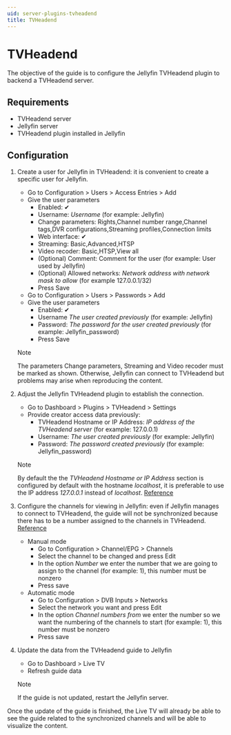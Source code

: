 ```yaml
---
uid: server-plugins-tvheadend
title: TVHeadend
---
```


# TVHeadend

The objective of the guide is to configure the Jellyfin TVHeadend plugin to backend a TVHeadend server.

## Requirements

* TVHeadend server
* Jellyfin server
* TVHeadend plugin installed in Jellyfin

## Configuration

1. Create a user for Jellyfin in TVHeadend: it is convenient to create a specific user for Jellyfin.
    * Go to Configuration > Users > Access Entries > Add
    * Give the user parameters
        * Enabled: ✔
        * Username: *Username* (for example: Jellyfin)
        * Change parameters: Rights,Channel number range,Channel tags,DVR configurations,Streaming profiles,Connection limits
        * Web interface: ✔
        * Streaming: Basic,Advanced,HTSP
        * Video recoder: Basic,HTSP,View all
        * (Optional) Comment: Comment for the user (for example: User used by Jellyfin)
        * (Optional) Allowed networks: *Network address with network mask to allow* (for example 127.0.0.1/32)
        * Press Save
    * Go to Configuration > Users > Passwords > Add
    * Give the user parameters
        * Enabled: ✔
        * Username *The user created previously* (for example: Jellyfin)
        * Password: *The password for the user created previously* (for example: Jellyfin_password)
        * Press Save

    > [!NOTE]
    > The parameters Change parameters, Streaming and Video recoder must be marked as shown. Otherwise, Jellyfin can connect to TVHeadend but problems may arise when reproducing the content.

2. Adjust the Jellyfin TVHeadend plugin to establish the connection.
    * Go to Dashboard > Plugins > TVHeadend > Settings
    * Provide creator access data previously:
        * TVHeadend Hostname or IP Address: *IP address of the TVHeadend server* (for example: 127.0.0.1)
        * Username: *The user created previously* (for example: Jellyfin)
        * Password: *The password created previously* (for example: Jellyfin_password)

    > [!NOTE]
    > By default the the *TVHeadend Hostname or IP Address* section is configured by default with the hostname *localhost*, it is preferable to use the IP address *127.0.0.1* instead of *localhost*. [Reference](https://emby.media/community/index.php?/topic/55768-tv-headend-plugin-where-does-it-store-data/#entry542181)

3. Configure the channels for viewing in Jellyfin: even if Jellyfin manages to connect to TVHeadend, the guide will not be synchronized because there has to be a number assigned to the channels in TVHeadend. [Reference](https://emby.media/community/index.php?/topic/64583-no-channels-with-tvheadend-plugin/#entry642268)
    * Manual mode
        * Go to Configuration > Channel/EPG > Channels
        * Select the channel to be changed and press Edit
        * In the option *Number* we enter the number that we are going to assign to the channel (for example: 1), this number must be nonzero
        * Press save
    * Automatic mode
        * Go to Configuration > DVB Inputs > Networks
        * Select the network you want and press Edit
        * In the option *Channel numbers from* we enter the number so we want the numbering of the channels to start (for example: 1), this number must be nonzero
        * Press save

4. Update the data from the TVHeadend guide to Jellyfin
    * Go to Dashboard > Live TV
    * Refresh guide data

    > [!NOTE]
    > If the guide is not updated, restart the Jellyfin server.

Once the update of the guide is finished, the Live TV will already be able to see the guide related to the synchronized channels and will be able to visualize the content.
